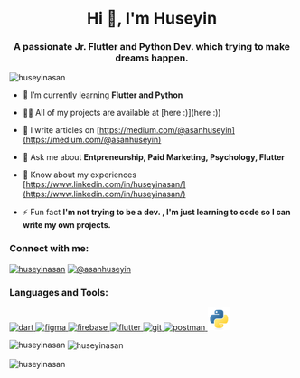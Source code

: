 <h1 align="center">Hi 👋, I'm Huseyin</h1>
<h3 align="center">A passionate Jr. Flutter and Python Dev. which trying to make dreams happen.</h3>

<p align="left"> <img src="https://komarev.com/ghpvc/?username=huseyinasan&label=Profile%20views&color=0e75b6&style=flat" alt="huseyinasan" /> </p>

- 🌱 I’m currently learning **Flutter and Python**

- 👨‍💻 All of my projects are available at [here :)](here :))

- 📝 I write articles on [https://medium.com/@asanhuseyin](https://medium.com/@asanhuseyin)

- 💬 Ask me about **Entpreneurship, Paid Marketing, Psychology, Flutter**

- 📄 Know about my experiences [https://www.linkedin.com/in/huseyinasan/](https://www.linkedin.com/in/huseyinasan/)

- ⚡ Fun fact **I'm not trying to be a dev. , I'm just learning to code so I can write my own projects.**

<h3 align="left">Connect with me:</h3>
<p align="left">
<a href="https://linkedin.com/in/huseyinasan" target="blank"><img align="center" src="https://raw.githubusercontent.com/rahuldkjain/github-profile-readme-generator/master/src/images/icons/Social/linked-in-alt.svg" alt="huseyinasan" height="30" width="40" /></a>
<a href="https://medium.com/@asanhuseyin" target="blank"><img align="center" src="https://raw.githubusercontent.com/rahuldkjain/github-profile-readme-generator/master/src/images/icons/Social/medium.svg" alt="@asanhuseyin" height="30" width="40" /></a>
</p>

<h3 align="left">Languages and Tools:</h3>
<p align="left"> <a href="https://dart.dev" target="_blank" rel="noreferrer"> <img src="https://www.vectorlogo.zone/logos/dartlang/dartlang-icon.svg" alt="dart" width="40" height="40"/> </a> <a href="https://www.figma.com/" target="_blank" rel="noreferrer"> <img src="https://www.vectorlogo.zone/logos/figma/figma-icon.svg" alt="figma" width="40" height="40"/> </a> <a href="https://firebase.google.com/" target="_blank" rel="noreferrer"> <img src="https://www.vectorlogo.zone/logos/firebase/firebase-icon.svg" alt="firebase" width="40" height="40"/> </a> <a href="https://flutter.dev" target="_blank" rel="noreferrer"> <img src="https://www.vectorlogo.zone/logos/flutterio/flutterio-icon.svg" alt="flutter" width="40" height="40"/> </a> <a href="https://git-scm.com/" target="_blank" rel="noreferrer"> <img src="https://www.vectorlogo.zone/logos/git-scm/git-scm-icon.svg" alt="git" width="40" height="40"/> </a> <a href="https://postman.com" target="_blank" rel="noreferrer"> <img src="https://www.vectorlogo.zone/logos/getpostman/getpostman-icon.svg" alt="postman" width="40" height="40"/> </a> <a href="https://www.python.org" target="_blank" rel="noreferrer"> <img src="https://raw.githubusercontent.com/devicons/devicon/master/icons/python/python-original.svg" alt="python" width="40" height="40"/> </a> </p>

<p><img align="left" src="https://github-readme-stats.vercel.app/api/top-langs?username=huseyinasan&show_icons=true&locale=en&layout=compact" alt="huseyinasan" /></p>

<p>&nbsp;<img align="center" src="https://github-readme-stats.vercel.app/api?username=huseyinasan&show_icons=true&locale=en" alt="huseyinasan" /></p>

<p><img align="center" src="https://github-readme-streak-stats.herokuapp.com/?user=huseyinasan&" alt="huseyinasan" /></p>
